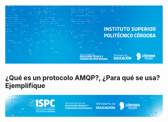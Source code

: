 ![logo](/assets/BannerISPC.png)


## ¿Qué es un protocolo AMQP?, ¿Para qué se usa? Ejemplifique 



![final](/assets/Curso%20ISPC%20final.png)
